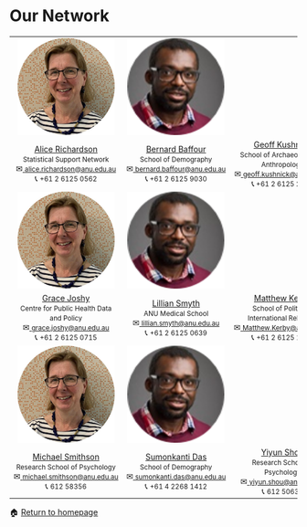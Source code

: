 # Our Network

<table cellpadding="0" cellspacing="0" border="0">
 <tr>
    <td style="text-align: center; vertical-align: middle;"><img src="assets/images/Alice.png" alt="Alice"
             width = "170" 
             height = "170"></td>
    <td style="text-align: center; vertical-align: middle;"><img src="assets/images/Bernard.png" alt="Bernard"
             width = "170" 
             height = "170"></td>
 </tr>
 <tr>
    <td style="text-align: center; vertical-align: middle;"><div><a href="https://services.anu.edu.au/business-units/dean-higher-degree-research/statistical-support-network/associate-professor-alice">Alice Richardson</a></div><div><small>Statistical Support Network</small></div><div><span style="white-space: nowrap">&#9993;<a href="alice.richardson@anu.edu.au"> <small>alice.richardson@anu.edu.au</small></a></span></div><div><span style="white-space: nowrap">&#128222; <small> +61 2 6125 0562</small></span></div></td>
    <td style="text-align: center; vertical-align: middle;"><div><a href="https://demography.cass.anu.edu.au/people/dr-bernard-baffour">Bernard Baffour</a></div><div><small>School of Demography</small></div><div><span style="white-space: nowrap">&#9993;<a href="bernard.baffour@anu.edu.au"> <small>bernard.baffour@anu.edu.au</small></a></span></div><div><span style="white-space: nowrap">&#128222;<small> +61 2 6125 9030</small></span></div></td>
  <td style="text-align: center; vertical-align: middle;"><div><a href="https://researchers.anu.edu.au/researchers/kushnick-gc">Geoff Kushnick</a></div><div><small>School of Archaeology and Anthropology</small><div><span style="white-space: nowrap">&#9993;<a href="geoff.kushnick@anu.edu.au"> <small>geoff.kushnick@anu.edu.au</small></a></span></div><div><span style="white-space: nowrap">&#128222;<small> +61 2 6125 2271</small></span></div></td>
 </tr>
 <tr>
    <td style="text-align: center; vertical-align: middle;"><img src="assets/images/Alice.png" alt="Alice"
             width = "170" 
             height = "170"></td>
    <td style="text-align: center; vertical-align: middle;"><img src="assets/images/Bernard.png" alt="Bernard"
             width = "170" 
             height = "170"></td>
 </tr>
 <tr>
  <td style="text-align: center; vertical-align: middle;"><div><a href="https://nceph.anu.edu.au/people/academics/associate-professor-grace-joshy">Grace Joshy</a></div><div><small>Centre for Public Health Data and Policy</small><div><span style="white-space: nowrap">&#9993;<a href="grace.joshy@anu.edu.au"> <small>grace.joshy@anu.edu.au</small></a></span></div><div><span style="white-space: nowrap">&#128222; <small> +61 2 6125 0715</small></span></div></td>
   <td style="text-align: center; vertical-align: middle;"><div><a href="https://medicalschool.anu.edu.au/people/academic-staff/dr-lillian-smyth">
Lillian Smyth</a></div><div><small>ANU Medical School</small><div><span style="white-space: nowrap">&#9993;<a href="lillian.smyth@anu.edu.au"> <small>lillian.smyth@anu.edu.au</small></a></span></div><div><span style="white-space: nowrap">&#128222; <small> +61 2 6125 0639</small></span></div></td>
    <td style="text-align: center; vertical-align: middle;"><div><a href="https://politicsir.cass.anu.edu.au/people/dr-matthew-kerby">
Matthew Kerby</a></div><div><small>School of Politics & International Relations</small><div><span style="white-space: nowrap">&#9993;<a href="Matthew.Kerby@anu.edu.au"> <small>Matthew.Kerby@anu.edu.au</small></a></span></div><div><span style="white-space: nowrap">&#128222; <small> +61 2 6125 1806</small></span></div></td>
 </tr>
 <tr>
    <td style="text-align: center; vertical-align: middle;"><img src="assets/images/Alice.png" alt="Alice"
             width = "170" 
             height = "170"></td>
    <td style="text-align: center; vertical-align: middle;"><img src="assets/images/Bernard.png" alt="Bernard"
             width = "170" 
             height = "170"></td>
 </tr>
 <tr>
  <td style="text-align: center; vertical-align: middle;"><div><a href="https://psychology.anu.edu.au/people/academics/prof-mike-smithson">Michael Smithson</a></div><div><small>Research School of Psychology</small><div><span style="white-space: nowrap">&#9993;<a href="michael.smithson@anu.edu.au"> <small>michael.smithson@anu.edu.au</small></a></span></div><div><span style="white-space: nowrap">&#128222; <small> 612 58356</small></span></div></td>
   <td style="text-align: center; vertical-align: middle;"><div><a href="https://demography.cass.anu.edu.au/people/dr-sumonkanti-das">Sumonkanti Das</a></div><div><small>School of Demography</small><div><span style="white-space: nowrap">&#9993;<a href="sumonkanti.das@anu.edu.au"> <small>sumonkanti.das@anu.edu.au</small></a></span></div><div><span style="white-space: nowrap">&#128222; <small> +61 4 2268 1412</small></span></div></td>
    <td style="text-align: center; vertical-align: middle;"><div><a href="https://psychology.anu.edu.au/people/academics/dr-yiyun-shou">Yiyun Shou</a></div><div><small>Research School of Psychology</small><div><span style="white-space: nowrap">&#9993;<a href="yiyun.shou@anu.edu.au"> <small>yiyun.shou@anu.edu.au</small></a></span></div><div><span style="white-space: nowrap">&#128222; <small> 612 50638</small></span></div></td></tr></table>


<span>&#127968;</span> <a href="https://anustatsupportonline.github.io/">Return to homepage</a>


